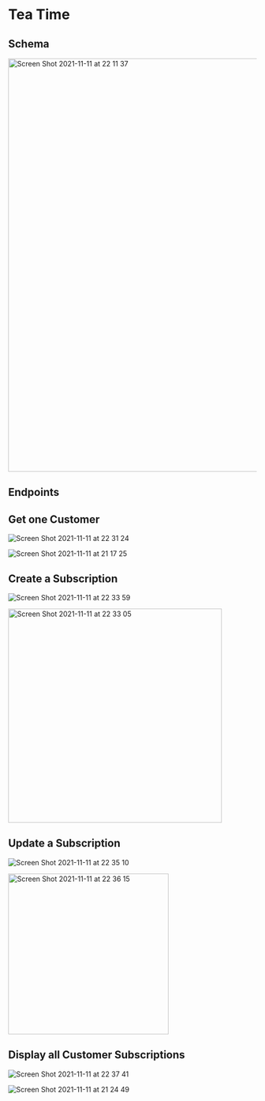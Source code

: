 # Tea Time

## Schema 
<img width="836" alt="Screen Shot 2021-11-11 at 22 11 37" src="https://user-images.githubusercontent.com/57773546/141413376-f007d028-cc4b-469d-b898-9fe00a077b0c.png">

## Endpoints

## Get one Customer 

![Screen Shot 2021-11-11 at 22 31 24](https://user-images.githubusercontent.com/57773546/141415183-74f8055e-545f-4c16-9bf8-fe153f3e3770.png)

![Screen Shot 2021-11-11 at 21 17 25](https://user-images.githubusercontent.com/57773546/141414997-1d13ae58-b4b9-4efe-bb1a-9081ec7037af.png)

## Create a Subscription

![Screen Shot 2021-11-11 at 22 33 59](https://user-images.githubusercontent.com/57773546/141415368-3be94714-e576-4eb9-84af-7c0ce93ea09e.png)

<img width="433" alt="Screen Shot 2021-11-11 at 22 33 05" src="https://user-images.githubusercontent.com/57773546/141415304-db6d6f27-4318-42be-81db-9ae4eefe47af.png">

## Update a Subscription

![Screen Shot 2021-11-11 at 22 35 10](https://user-images.githubusercontent.com/57773546/141415480-ad41df4b-c90b-425d-8fdf-515f17fdf597.png)

<img width="325" alt="Screen Shot 2021-11-11 at 22 36 15" src="https://user-images.githubusercontent.com/57773546/141415569-e60b0ac0-73aa-400e-9371-11793eaec81c.png">

## Display all Customer Subscriptions

![Screen Shot 2021-11-11 at 22 37 41](https://user-images.githubusercontent.com/57773546/141415695-71f2afcd-c320-4c59-9ccf-3e4f4fa3f25e.png)

![Screen Shot 2021-11-11 at 21 24 49](https://user-images.githubusercontent.com/57773546/141415734-2d79e317-ad1f-4fce-a8d0-40901acf80a9.png)
